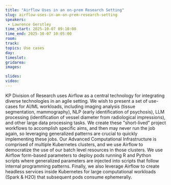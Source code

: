 ```yaml
---
title: "Airflow Uses in an on-prem Research Setting"
slug: airflow-uses-in-an-on-prem-research-setting
speakers:
 - Lawrence Gerstley
time_start: 2025-10-07 09:10:00
time_end: 2025-10-07 10:05:00
room: 
track: 
topics: Use cases
day: 
timeslot: 
gridarea: 
images: 

slides:
video: 
---
```


KP Division of Research uses Airflow as a central technology for integrating diverse technologies in an agile setting. We wish to present a set of use-cases for AI/ML workloads, including imaging analysis (tissue segmentation, mammography), NLP (early identification of psychosis), LLM processing (identification of vessel diameter from radiological impressions), and other large data processing tasks. We create these "short-lived" project workflows to accomplish specific aims, and then may never run the job again, so leveraging generalized patterns are crucial to quickly implementing these jobs. Our Advanced Computational Infrastructure is comprised of multiple Kubernetes clusters, and we use Airflow to democratize the use of our batch level resources in those clusters. We use Airflow form-based parameters to deploy pods running R and Python scripts where generalized parameters are injected into scripts that follow internal programming patterns. Finally, we also leverage Airflow to create headless services inside Kubernetes for large computational workloads (Spark & H2O) that subsequent pods consume ephemerally.